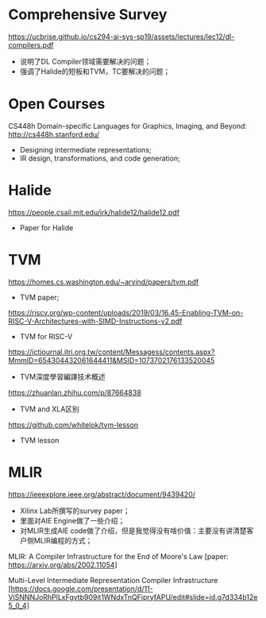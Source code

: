 # Comprehensive Survey

https://ucbrise.github.io/cs294-ai-sys-sp19/assets/lectures/lec12/dl-compilers.pdf
- 说明了DL Compiler领域需要解决的问题；
- 强调了Halide的短板和TVM，TC要解决的问题；

# Open Courses
 CS448h Domain-specific Languages for Graphics, Imaging, and Beyond: http://cs448h.stanford.edu/
- Designing intermediate representations;
- IR design, transformations, and code generation;

# Halide
https://people.csail.mit.edu/jrk/halide12/halide12.pdf
- Paper for Halide

# TVM
https://homes.cs.washington.edu/~arvind/papers/tvm.pdf
- TVM paper;

https://riscv.org/wp-content/uploads/2019/03/16.45-Enabling-TVM-on-RISC-V-Architectures-with-SIMD-Instructions-v2.pdf
- TVM for RISC-V

https://ictjournal.itri.org.tw/content/Messagess/contents.aspx?MmmID=654304432061644411&MSID=1073702176133520045
- TVM深度學習編譯技术概述

https://zhuanlan.zhihu.com/p/87664838
- TVM and XLA区别

https://github.com/whitelok/tvm-lesson
- TVM lesson

# MLIR
https://ieeexplore.ieee.org/abstract/document/9439420/
- Xilinx Lab所撰写的survey paper；
- 里面对AIE Engine做了一些介绍；
- 对MLIR生成AIE code做了介绍，但是我觉得没有啥价值：主要没有讲清楚客户侧MLIR编程的方式；

MLIR: A Compiler Infrastructure for the End of Moore's Law [paper: https://arxiv.org/abs/2002.11054]

Multi-Level Intermediate Representation Compiler Infrastructure [https://docs.google.com/presentation/d/11-VjSNNNJoRhPlLxFgvtb909it1WNdxTnQFipryfAPU/edit#slide=id.g7d334b12e5_0_4]
